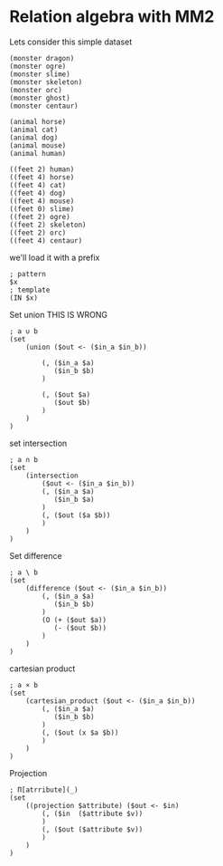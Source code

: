 <!-- https://github.com/trueagi-io/MORK/wiki/Space-Operations -->

# Relation algebra with MM2

Lets consider this simple dataset
```
(monster dragon)
(monster ogre)
(monster slime)
(monster skeleton)
(monster orc)
(monster ghost)
(monster centaur)

(animal horse)
(animal cat)
(animal dog)
(animal mouse)
(animal human)

((feet 2) human)
((feet 4) horse)
((feet 4) cat)
((feet 4) dog)
((feet 4) mouse)
((feet 0) slime)
((feet 2) ogre)
((feet 2) skeleton)
((feet 2) orc)
((feet 4) centaur)
```

we'll load it with a prefix
```
; pattern
$x
; template
(IN $x)
```






Set union
THIS IS WRONG
```
; a ∪ b
(set 
    (union ($out <- ($in_a $in_b))

        (, ($in_a $a)           
           ($in_b $b)
        )
        
        (, ($out $a)
           ($out $b)
        )
    )
)
```

set intersection
```
; a ∩ b
(set 
    (intersection 
        ($out <- ($in_a $in_b))
        (, ($in_a $a) 
           ($in_b $a)
        )
        (, ($out ($a $b))
        )
    )
)
```

Set difference
<!-- make a note about the requirement of a sink,
     if not careful, then not monotonic
-->
```
; a \ b
(set 
    (difference ($out <- ($in_a $in_b))
        (, ($in_a $a) 
           ($in_b $b)
        )
        (O (+ ($out $a))
           (- ($out $b))
        )
    )
)
```

cartesian product
<!-- make a note that for higher arities we need more versions -->

```
; a × b
(set
    (cartesian_product ($out <- ($in_a $in_b))
        (, ($in_a $a) 
           ($in_b $b)
        )
        (, ($out (x $a $b))
        )
    )
)
```


Projection
<!-- making this work on non triple stores seems hard to me. -->
```
; Π[atrribute](_)
(set
    ((projection $attribute) ($out <- $in)
        (, ($in  ($attribute $v))
        )
        (, ($out ($attribute $v))
        )
    )
)
```

